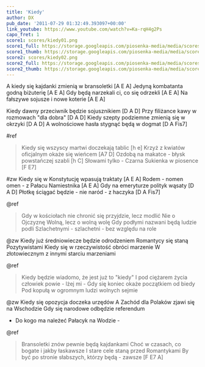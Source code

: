 ```yaml
---
title: 'Kiedy'
author: DX
pub_date: '2011-07-29 01:32:49.393097+00:00'
link_youtube: https://www.youtube.com/watch?v=Ka-rqH4g2Ps
capo_fret: 1
score1: scores/kiedy01.png
score1_full: https://storage.googleapis.com/piosenka-media/media/scores/kiedy01.png
score1_thumb: https://storage.googleapis.com/piosenka-media/media/scores/kiedy01.png.180x0_q85_upscale.jpg
score2: scores/kiedy02.png
score2_full: https://storage.googleapis.com/piosenka-media/media/scores/kiedy02.png
score2_thumb: https://storage.googleapis.com/piosenka-media/media/scores/kiedy02.png.180x0_q85_upscale.jpg
---
```


A kiedy się kajdanki zmienią w bransoletki [A E A]
Jedyną kombatanta godną biżuterię [A E A]
Gdy będą narzekali ci, co się odrzekli [A E A]
Na fałszywe sojusze i nowe koterie [A E A]

Kiedy dawny przeciwnik będzie sojusznikiem [D A D]
Przy filiżance kawy w rozmowach "dla dobra" [D A D]
Kiedy szepty podziemne zmienią się w okrzyki [D A D]
A wolnościowe hasła stygnąć będą w dogmat [D A Fis7]

#ref
>Kiedy się wszyscy martwi doczekają tablic [h e]
>Krzyż z kwiatów oficjalnym okaże się wieńcem [A7 D]
>Ozdobą na makatce - błysk powstańczej szabli [h C]
>Słowami tylko - Czarna Sukienka w piosence [F E7]

#zw
Kiedy się w Konstytucję wpasują traktaty [A E A]
Rodem - nomen omen - z Pałacu Namiestnika [A E A]
Gdy na emeryturze polityk wąsaty [D A D]
Płotkę ściągać będzie - nie naród - z haczyka [D A Fis7]

@ref
>Gdy w kościołach nie chronić się przyjdzie, lecz modlić
>Nie o Ojczyznę Wolną, lecz o wolną wolę
>Gdy podłymi nazwani będą ludzie podli
>Szlachetnymi - szlachetni - bez względu na role

@zw
Kiedy już średniowiecze będzie odrodzeniem
Romantycy się staną Pozytywistami
Kiedy się w rzeczywistość obróci marzenie
W złotowiecznym z innymi starciu marzeniami

@ref
>Kiedy będzie wiadomo, że jest już to "kiedy"
>I pod ciężarem życia człowiek powie - lżej mi -
>Gdy się koniec okaże początkiem od biedy
>Pod kopułą w ogromnym ludzi wolnych sejmie

@zw
Kiedy się opozycja doczeka urzędów
A Zachód dla Polaków zjawi się na Wschodzie
Gdy się narodowe odbędzie referendum
- Do kogo ma należeć Pałacyk na Wodzie -

@ref
>Bransoletki znów pewnie będą kajdankami
>Choć w czasach, co bogate i jakby łaskawsze
>I stare cele staną przed Romantykami
>By być po stronie słabszych, którzy będą - zawsze [F E7 A]